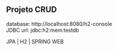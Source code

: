 ## Projeto CRUD

database: http://localhost:8080/h2-console<BR>
JDBC url: jdbc:h2:mem:testdb

JPA | H2 | SPRING WEB
